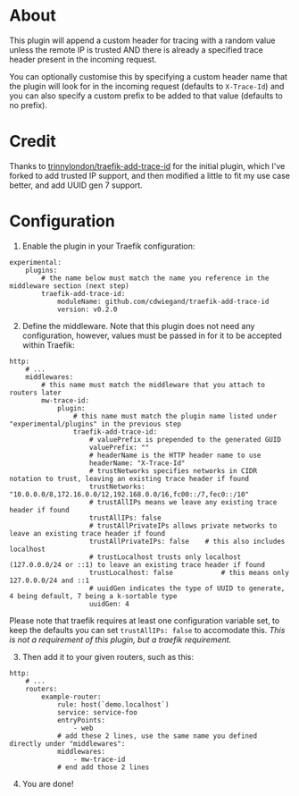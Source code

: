# About

This plugin will append a custom header for tracing with a random value unless the remote IP is trusted AND there is already a specified trace header present in the incoming request.

You can optionally customise this by specifying a custom header name that the plugin will look for in the incoming request (defaults to `X-Trace-Id`) and you can also specify a custom prefix to be added to that value (defaults to no prefix).

# Credit

Thanks to [trinnylondon/traefik-add-trace-id](https://github.com/trinnylondon/traefik-add-trace-id) for the initial plugin, which I've forked to add trusted IP support, and then modified a little to fit my use case better, and add UUID gen 7 support.

# Configuration
1. Enable the plugin in your Traefik configuration:

```
experimental:
	plugins:
		# the name below must match the name you reference in the middleware section (next step)
		traefik-add-trace-id:
			moduleName: github.com/cdwiegand/traefik-add-trace-id
			version: v0.2.0
```

2. Define the middleware. Note that this plugin does not need any configuration, however, values must be passed in for it to be accepted within Traefik:
```
http:
	# ...
	middlewares:
		# this name must match the middleware that you attach to routers later
		mw-trace-id:
			plugin:
				# this name must match the plugin name listed under "experimental/plugins" in the previous step
				traefik-add-trace-id:
					# valuePrefix is prepended to the generated GUID
					valuePrefix: ""
					# headerName is the HTTP header name to use
					headerName: "X-Trace-Id"
					# trustNetworks specifies networks in CIDR notation to trust, leaving an existing trace header if found
					trustNetworks: "10.0.0.0/8,172.16.0.0/12,192.168.0.0/16,fc00::/7,fec0::/10"
					# trustAllIPs means we leave any existing trace header if found
					trustAllIPs: false
					# trustAllPrivateIPs allows private networks to leave an existing trace header if found
					trustAllPrivateIPs: false	 # this also includes localhost
					# trustLocalhost trusts only localhost (127.0.0.0/24 or ::1) to leave an existing trace header if found
					trustLocalhost: false			 # this means only 127.0.0.0/24 and ::1
					# uuidGen indicates the type of UUID to generate, 4 being default, 7 being a k-sortable type
					uuidGen: 4
```
Please note that traefik requires at least one configuration variable set, to keep the defaults you can set `trustAllIPs: false` to accomodate this. *This is not a requirement of this plugin, but a traefik requirement.*

3. Then add it to your given routers, such as this:
```
http:
	# ...
	routers:
		example-router:
			rule: host(`demo.localhost`)
			service: service-foo
			entryPoints:
				- web
			# add these 2 lines, use the same name you defined directly under "middlewares":
			middlewares: 
				- mw-trace-id
			# end add those 2 lines
```

4. You are done!